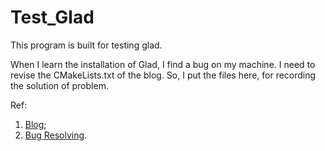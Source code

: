 # Test_Glad
This program is built for testing glad.

When I learn the installation of Glad, I find a bug on my machine. I need to revise the CMakeLists.txt of the blog. So, I put the files here, for recording the solution of problem. 

Ref:

1. [Blog](https://www.cnblogs.com/jiujiubashiyi/p/16429717.html);
2. [Bug Resolving](https://cnblogs.com/bkct-tech-blog/p/16844862.html).
